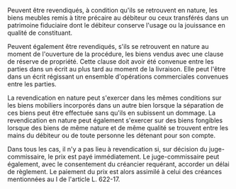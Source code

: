 Peuvent être revendiqués, à condition qu'ils se retrouvent en nature, les biens meubles remis à titre précaire au débiteur ou ceux transférés dans un patrimoine fiduciaire dont le débiteur conserve l'usage ou la jouissance en qualité de constituant.

Peuvent également être revendiqués, s'ils se retrouvent en nature au moment de l'ouverture de la procédure, les biens vendus avec une clause de réserve de propriété. Cette clause doit avoir été convenue entre les parties dans un écrit au plus tard au moment de la livraison. Elle peut l'être dans un écrit régissant un ensemble d'opérations commerciales convenues entre les parties.

La revendication en nature peut s'exercer dans les mêmes conditions sur les biens mobiliers incorporés dans un autre bien lorsque la séparation de ces biens peut être effectuée sans qu'ils en subissent un dommage. La revendication en nature peut également s'exercer sur des biens fongibles lorsque des biens de même nature et de même qualité se trouvent entre les mains du débiteur ou de toute personne les détenant pour son compte.

Dans tous les cas, il n'y a pas lieu à revendication si, sur décision du juge-commissaire, le prix est payé immédiatement. Le juge-commissaire peut également, avec le consentement du créancier requérant, accorder un délai de règlement. Le paiement du prix est alors assimilé à celui des créances mentionnées au I de l'article L. 622-17.
